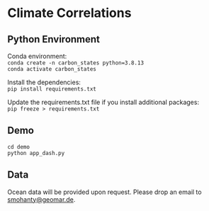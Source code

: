 # Climate Correlations

## Python Environment
Conda environment: \
`conda create -n carbon_states python=3.8.13` \
`conda activate carbon_states`

Install the dependencies: \
`pip install requirements.txt`

Update the requirements.txt file if you install additional packages: \
`pip freeze > requirements.txt`

## Demo
`cd demo` \
`python app_dash.py`

## Data
Ocean data will be provided upon request. Please drop an email to smohanty@geomar.de. 
